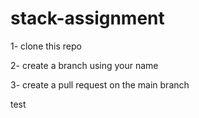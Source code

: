 # stack-assignment
1- clone this repo 

2- create a branch using your name

3- create a pull request on the main branch

test
